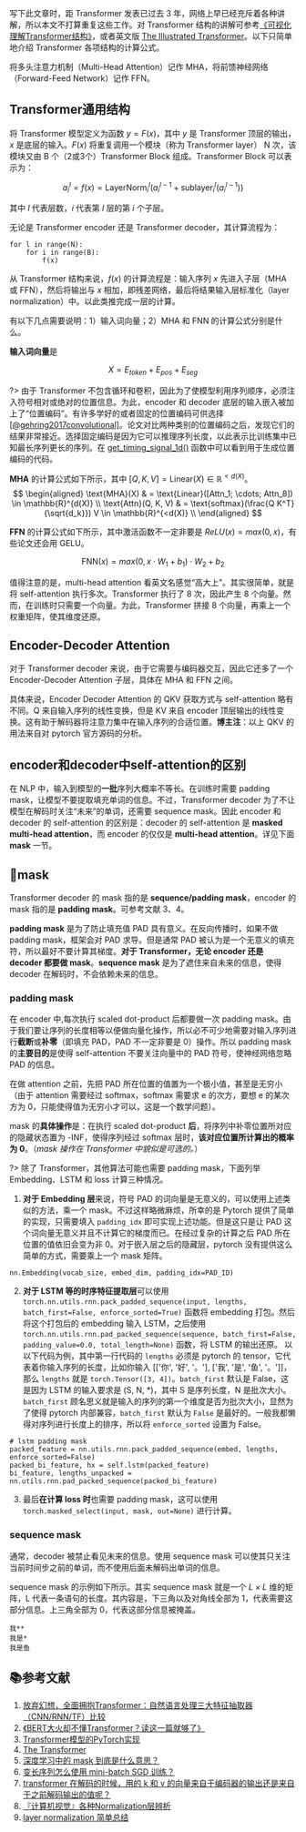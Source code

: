 写下此文章时，距 Transformer 发表已过去 3 年，网络上早已经充斥着各种讲解，所以本文不打算重复这些工作。对 Transformer 结构的讲解可参考[《可视化理解Transformer结构》](https://zhuanlan.zhihu.com/p/59629215)，或者英文版 [The Illustrated Transformer](https://jalammar.github.io/illustrated-transformer/)。以下只简单地介绍 Transformer 各项结构的计算公式。

将多头注意力机制（Multi-Head Attention）记作 MHA，将前馈神经网络（Forward-Feed Network）记作 FFN。

## Transformer通用结构

将 Transformer 模型定义为函数 $y = F(x)$，其中 $y$ 是 Transformer 顶层的输出，$x$ 是底层的输入。$F(x)$ 将重复调用一个模块（称为 Transformer layer） N 次，该模块又由 B 个（2或3个）Transformer Block 组成。Transformer Block 可以表示为：

$$
a^l_i = f(x) = \text{LayerNorm}^l_i(a^{l-1}_i + \text{sublayer}^l_i(a^{l-1}_i))
$$

其中 $l$ 代表层数，$i$ 代表第 $l$ 层的第 $i$ 个子层。

无论是 Transformer encoder 还是 Transformer decoder，其计算流程为：

```
for l in range(N):
	for i in range(B):
		f(x)
```

从 Transformer 结构来说，$f(x)$ 的计算流程是：输入序列 $x$ 先进入子层（MHA 或 FFN），然后将输出与 $x$ 相加，即残差网络，最后将结果输入层标准化（layer normalization）中。以此类推完成一层的计算。

有以下几点需要说明：1）输入词向量；2）MHA 和 FNN 的计算公式分别是什么。

**输入词向量**是

$$X = E_{token} + E_{pos} + E_{seg}
$$

?> 由于 Transformer 不包含循环和卷积，因此为了使模型利用序列顺序，必须注入符号相对或绝对的位置信息。为此，encoder 和 decoder 底层的输入嵌入被加上了“位置编码”。有许多学好的或者固定的位置编码可供选择[[@gehring2017convolutional]](#gehring2017convolutional)。论文对比两种类别的位置编码之后，发现它们的结果非常接近。选择固定编码是因为它可以推理序列长度，以此表示比训练集中已知最长序列更长的序列。在 [get_timing_signal_1d()](https://github.com/tensorflow/tensor2tensor/blob/23bd23b9830059fbc349381b70d9429b5c40a139/tensor2tensor/layers/common_attention.py#L387) 函数中可以看到用于生成位置编码的代码。

**MHA** 的计算公式如下所示，其中 $[Q, K, V] = \text{Linear}(X) \in \mathbb{R}^{<d(X)}$。
$$
\begin{aligned}
	\text{MHA}(X) & = \text{Linear}([Attn_1; \cdots; Attn_8]) \in \mathbb{R}^{d(X)} \\
	\text{Attn}(Q, K, V) & = \text{softmax}(\frac{Q K^T}{\sqrt{d_k}}) V \in \mathbb{R}^{<d(X)} \\
\end{aligned}
$$

**FFN** 的计算公式如下所示，其中激活函数不一定非要是 $ReLU(x) = max(0, x)$，有些论文还会用 $\text{GELU}$。

$$\text{FNN}(x) = max(0, x \cdot W_1 + b_1) \cdot W_2 + b_2
$$

值得注意的是，multi-head attention 看英文名感觉“高大上”。其实很简单，就是将 self-attention 执行多次。Transformer 执行了 8 次，因此产生 8 个向量。然而，在训练时只需要一个向量。为此，Transformer 拼接 8 个向量，再乘上一个权重矩阵，使其维度还原。

## Encoder-Decoder Attention
对于 Transformer decoder 来说，由于它需要与编码器交互，因此它还多了一个 Encoder-Decoder Attention 子层，具体在 MHA 和 FFN 之间。

具体来说，Encoder Decoder Attention 的 QKV 获取方式与 self-attention 略有不同。Q 来自输入序列的线性变换，但是 KV 来自 encoder 顶层输出的线性变换。这有助于解码器将注意力集中在输入序列的合适位置。**博主注**：以上 QKV 的用法来自对 pytorch 官方源码的分析。

## encoder和decoder中self-attention的区别
在 NLP 中，输入到模型的**一批**序列大概率不等长。在训练时需要 padding mask，让模型不要提取填充单词的信息。不过，Transformer decoder 为了不让模型在解码时关注“未来”的单词，还需要 sequence mask。因此 encoder 和 decoder 的 self-attention 的区别是：decoder 的 self-attention 是 **masked multi-head attention**，而 encoder 的仅仅是 **multi-head attention**。详见下面 **mask** 一节。

## 🤿mask
Transformer decoder 的 mask 指的是 **sequence/padding mask**，encoder 的 mask 指的是 **padding mask**。可参考文献 3、4。

**padding mask** 是为了防止填充值 PAD 具有意义。在反向传播时，如果不做 padding mask，框架会对 PAD 求导。但是通常 PAD 被认为是一个无意义的填充符，所以最好不要计算其梯度。**对于 Transformer，无论 encoder 还是 decoder 都要做 mask**。**sequence mask** 是为了遮住来自未来的信息，使得 decoder 在解码时，不会依赖未来的信息。

### padding mask
在 encoder 中,每次执行 scaled dot-product 后都要做一次 padding mask。由于我们要让序列的长度相等以便做向量化操作，所以必不可少地需要对输入序列进行**截断**或**补零**（即填充 PAD，PAD 不一定非要是 0）操作。所以 padding mask 的**主要目的**是使得 self-attention 不要关注向量中的 PAD 符号，使神经网络忽略 PAD 的信息。

在做 attention 之前，先把 PAD 所在位置的值置为一个极小值，甚至是无穷小（由于 attention 需要经过 softmax，softmax 需要求 e 的次方，要想 e 的某次方为 0，只能使得值为无穷小才可以，这是一个数学问题）。

mask 的**具体操作**是：在执行 scaled dot-product **后**，将序列中补零位置所对应的隐藏状态置为 -INF，使得序列经过 softmax 层时，**该对应位置所计算出的概率为 0**。（*mask 操作在 Transformer 中貌似是可选的。*）

?> 除了 Transformer，其他算法可能也需要 padding mask，下面列举 Embedding、LSTM 和 loss 计算三种情况。

1. **对于 Embedding 层**来说，符号 PAD 的词向量是无意义的，可以使用上述类似的方法，乘一个 mask。不过这样略微麻烦，所幸的是 Pytorch 提供了简单的实现，只需要填入 `padding_idx` 即可实现上述功能。但是这只是让 PAD 这个词向量无意义并且不计算它的梯度而已。在经过复杂的计算之后 PAD 所在位置的值依旧会变为非 0。对于嵌入层之后的隐藏层，pytorch 没有提供这么简单的方式，需要乘上一个 mask 矩阵。
```
nn.Embedding(vocab_size, embed_dim, padding_idx=PAD_ID)
```
2. **对于 LSTM 等的时序特征提取层**可以使用 `torch.nn.utils.rnn.pack_padded_sequence(input, lengths, batch_first=False, enforce_sorted=True)` 函数将 embedding 打包。然后将这个打包后的 embedding 输入 LSTM，之后使用 `torch.nn.utils.rnn.pad_packed_sequence(sequence, batch_first=False, padding_value=0.0, total_length=None)` 函数，将 LSTM 的输出还原。
以以下代码为例，其中第一行代码的 `lengths` 必须是 pytorch 的 tensor，它代表着你输入序列的长度，比如你输入 [['你', '好', '。'], ['我', '是', '鱼', '。']]，那么 `lengths` 就是 `torch.Tensor([3, 4])`。`batch_first` 默认是 False，这是因为 LSTM 的输入要求是 (S, N, *)，其中 S 是序列长度，N 是批次大小。`batch_first` 顾名思义就是输入的序列的第一个维度是否为批次大小，显然为了使得 pytorch 内部兼容，`batch_first` 默认为 `False` 是最好的。一般我都懒得对序列进行长度上的排序，所以将 `enforce_sorted` 设置为 False。
```
# lstm padding mask
packed_feature = nn.utils.rnn.pack_padded_sequence(embed, lengths, enforce_sorted=False)
packed_bi_feature, hx = self.lstm(packed_feature)
bi_feature, lengths_unpacked = nn.utils.rnn.pad_packed_sequence(packed_bi_feature)
```
3. 最后**在计算 loss 时**也需要 padding mask，这可以使用 `torch.masked_select(input, mask, out=None)` 进行计算。

### sequence mask
通常，decoder 被禁止看见未来的信息。使用 sequence mask 可以使其只关注当前时间步之前的单词，而不使用后面未解码出单词的信息。

sequence mask 的示例如下所示。其实 sequence mask 就是一个 $L \times L$ 维的矩阵，L 代表一条语句的长度。其内容是，下三角以及对角线全部为 1，代表需要这部分信息。上三角全部为 0，代表这部分信息被掩盖。

```
我**
我是*
我是鱼
```

## 📚参考文献
1. [放弃幻想，全面拥抱Transformer：自然语言处理三大特征抽取器（CNN/RNN/TF）比较](https://zhuanlan.zhihu.com/p/54743941)
2. [《BERT大火却不懂Transformer？读这一篇就够了》](https://zhuanlan.zhihu.com/p/54356280)
1. [Transformer模型的PyTorch实现](https://luozhouyang.github.io/transformer/)
2. [The Transformer](https://www.jianshu.com/p/405bc8d041e0)
3. [深度学习中的 mask 到底是什么意思？](https://www.zhihu.com/question/320615749/answer/1080485410)
4. [变长序列怎么使用 mini-batch SGD 训练？](https://www.zhihu.com/question/264501322/answer/433784349)
5. [transformer 在解码的时候，用的 k 和 v 的向量来自于编码器的输出还是来自于之前解码输出的值呢？](https://www.zhihu.com/question/347366108/answer/832932755)
6. [『计算机视觉』各种Normalization层辨析](https://www.cnblogs.com/hellcat/p/9735041.html#_label3_0) 
7. [layer normalization 简单总结](https://www.jianshu.com/p/c357c5717a60)

<textarea id="bibtex_input" style="display:none;">
@article{vaswani2017attention,
  title={Attention is all you need},
  author={Vaswani, Ashish and Shazeer, Noam and Parmar, Niki and Uszkoreit, Jakob and Jones, Llion and Gomez, Aidan N and Kaiser, {\L}ukasz and Polosukhin, Illia},
  journal={Advances in neural information processing systems},
  volume={30},
  pages={5998--6008},
  year={2017}
}
@article{gehring2017convolutional,
  title={Convolutional sequence to sequence learning},
  author={Gehring, Jonas and Auli, Michael and Grangier, David and Yarats, Denis and Dauphin, Yann N},
  journal={arXiv preprint arXiv:1705.03122},
  year={2017}
}
</textarea>
